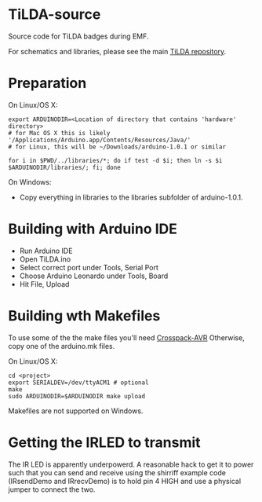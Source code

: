 TiLDA-source
============

Source code for TiLDA badges during EMF.

For schematics and libraries, please see the main [TiLDA repository](http://github.com/emfcamp/TiLDA).

Preparation
===========

On Linux/OS X:

    export ARDUINODIR=<Location of directory that contains 'hardware' directory>
    # for Mac OS X this is likely '/Applications/Arduino.app/Contents/Resources/Java/'
    # for Linux, this will be ~/Downloads/arduino-1.0.1 or similar

    for i in $PWD/../libraries/*; do if test -d $i; then ln -s $i $ARDUINODIR/libraries/; fi; done

On Windows:
* Copy everything in libraries to the libraries subfolder of arduino-1.0.1.

Building with Arduino IDE
=========================

* Run Arduino IDE
* Open TiLDA.ino
* Select correct port under Tools, Serial Port
* Choose Arduino Leonardo under Tools, Board
* Hit File, Upload


Building wth Makefiles
======================

To use some of the the make files you'll need [Crosspack-AVR](http://www.obdev.at/products/crosspack/index.html)
Otherwise, copy one of the arduino.mk files.

On Linux/OS X:

    cd <project>
    export SERIALDEV=/dev/ttyACM1 # optional
    make
    sudo ARDUINODIR=$ARDUINODIR make upload

Makefiles are not supported on Windows.


Getting the IRLED to transmit
=============================

The IR LED is apparently underpowerd. A reasonable hack to get it to power such 
that you can send and receive using the shirriff example code (IRsendDemo and IRrecvDemo)
is to hold pin 4 HIGH and use a physical jumper to connect the two.
